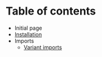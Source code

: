 # Table of contents

* Initial page
* [Installation](installation.md)
* Imports
  * [Variant imports](imports/variant-imports.md)

